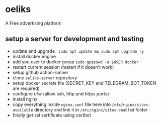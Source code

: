 # oeliks

A Free advertising platform

## setup a server for development and testing

- update and upgrade ` sudo apt update && sudo apt upgrade -y`
- install docker engine
- add you user to docker group `sudo gpasswd -a $USER docker`
- restart current session (restart if it doesn't work)
- setup github action-runner
- clone `oeliks-server` repository
- setup docker secrets file (SECRET_KEY and TELEGRAM_BOT_TOKEN are required)
- configure ufw (allow ssh, http and https ports)
- install nginx
- copy everything inside `nginx.conf` file here into `/etc/nginx/sites-available` directory
  and link it in `/etc/nginx/sites-enabled` folder
- finally get ssl sertificate using certbot

